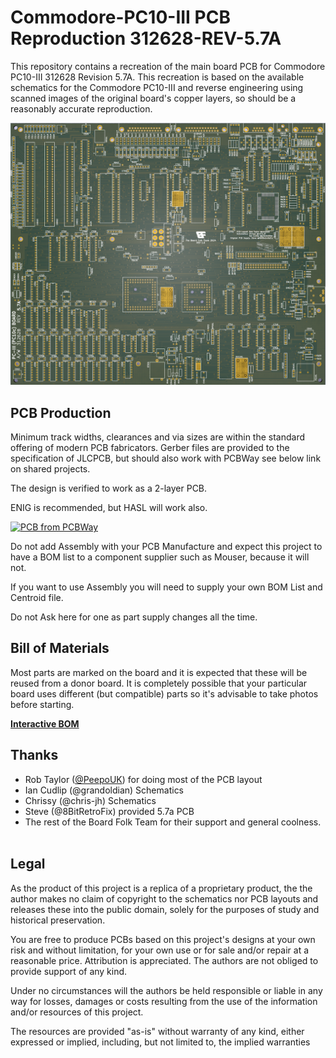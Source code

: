 # Commodore-PC10-III PCB Reproduction 312628-REV-5.7A

This repository contains a recreation of the main board PCB for Commodore PC10-III 312628 Revision 5.7A.
This recreation is based on the available schematics for the
Commodore PC10-III and reverse engineering using scanned images of the original
board's copper layers, so should be a reasonably accurate reproduction.

![PCB](../images/PC10-REV5-7a-large.png)

## PCB Production

Minimum track widths, clearances and via sizes are within the standard
offering of modern PCB fabricators. Gerber files are provided to the 
specification of JLCPCB, but should also work with PCBWay see below link on shared projects.

The design is verified to work as a 2-layer PCB.

ENIG is recommended, but HASL will work also.

<a href="https://www.pcbway.com/project/shareproject/Commodore_PC10_III_PCB_Reproduction_312628_REV_5_7A_1089b872.html"><img src="https://www.pcbway.com/project/img/images/frompcbway-1220.png" alt="PCB from PCBWay" /></a>

Do not add Assembly with your PCB Manufacture and expect this project to have a BOM list to a component supplier such as Mouser, because it will not.

If you want to use Assembly you will need to supply your own BOM List and Centroid file.

Do not Ask here for one as part supply changes all the time.

## Bill of Materials

Most parts are marked on the board and it is expected that these will be reused
from a donor board. It is completely possible that your particular board uses
different (but compatible) parts so it's advisable to take photos before starting.

[**Interactive BOM**][IBOM5.7a]

## Thanks

  * Rob Taylor ([@PeepoUK](https://github.com/PeepoUK)) for doing most of
    the PCB layout
  * Ian Cudlip (@grandoldian) Schematics
  * Chrissy (@chris-jh) Schematics
  * Steve (@8BitRetroFix) provided 5.7a PCB
&nbsp;
  * The rest of the Board Folk Team for their support and general
    coolness.\
&nbsp;

## Legal

As the product of this project is a replica of a proprietary product, the
the author makes no claim of copyright to the schematics nor PCB layouts and
releases these into the public domain, solely for the purposes of study and
historical preservation.

You are free to produce PCBs based on this project's designs at your own risk
and without limitation, for your own use or for sale and/or repair at a
reasonable price. Attribution is appreciated. The authors are not obliged to
provide support of any kind.

Under no circumstances will the authors be held responsible or liable in any
way for losses, damages or costs resulting from the use of the information
and/or resources of this project.

The resources are provided "as-is" without warranty of any kind, either
expressed or implied, including, but not limited to, the implied warranties

[IBOM5.7a]: http://htmlpreview.github.io/?https://raw.githubusercontent.com/Board-Folk/Commodore-PC10-III-Reproduction/main/312628-REV-5.7A/bom/Interactive_BOM.html
